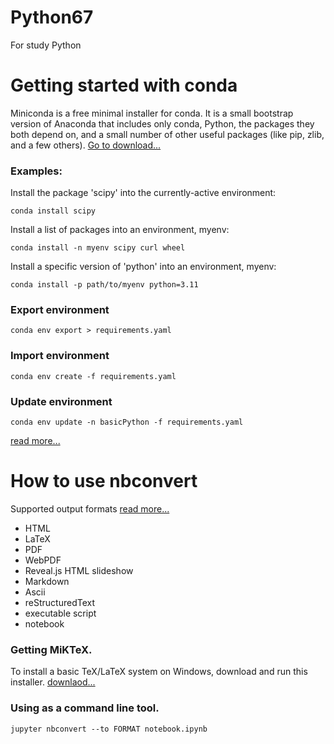 # Python67
For study Python

# Getting started with conda
Miniconda is a free minimal installer for conda. It is a small bootstrap version of Anaconda that includes only conda, Python, the packages they both depend on, and a small number of other useful packages (like pip, zlib, and a few others). [Go to download...](https://docs.anaconda.com/miniconda/) 

### Examples:
Install the package 'scipy' into the currently-active environment:
```shell
conda install scipy
```
Install a list of packages into an environment, myenv:
```shell
conda install -n myenv scipy curl wheel
```
Install a specific version of 'python' into an environment, myenv:
```shell
conda install -p path/to/myenv python=3.11
```

### Export environment
```shell
conda env export > requirements.yaml
```

### Import environment
```shell
conda env create -f requirements.yaml
```
### Update environment
```shell
conda env update -n basicPython -f requirements.yaml
```
[read more...](https://docs.conda.io/projects/conda/en/stable/commands/index.html) 

# How to use nbconvert
Supported output formats [read more...](https://nbconvert.readthedocs.io/en/latest/usage.html)
- HTML
- LaTeX
- PDF
- WebPDF
- Reveal.js HTML slideshow
- Markdown
- Ascii
- reStructuredText
- executable script
- notebook

### Getting MiKTeX.
To install a basic TeX/LaTeX system on Windows, download and run this installer. [downlaod...](https://miktex.org/download)
### Using as a command line tool.
```shell
jupyter nbconvert --to FORMAT notebook.ipynb
```